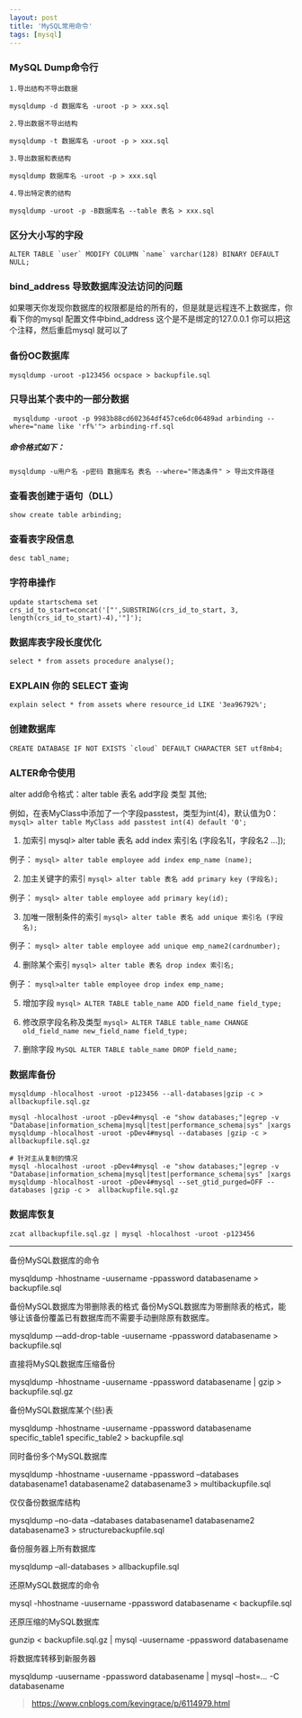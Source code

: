 ```yaml
---
layout: post
title: 'MySQL常用命令'
tags: [mysql]
---
```


### MySQL Dump命令行

```
1.导出结构不导出数据

mysqldump -d 数据库名 -uroot -p > xxx.sql

2.导出数据不导出结构

mysqldump -t 数据库名 -uroot -p > xxx.sql

3.导出数据和表结构

mysqldump 数据库名 -uroot -p > xxx.sql

4.导出特定表的结构

mysqldump -uroot -p -B数据库名 --table 表名 > xxx.sql
```


### 区分大小写的字段
```
ALTER TABLE `user` MODIFY COLUMN `name` varchar(128) BINARY DEFAULT NULL;
```

### bind_address 导致数据库没法访问的问题

如果哪天你发现你数据库的权限都是给的所有的，但是就是远程连不上数据库，你看下你的mysql 配置文件中bind_address 这个是不是绑定的127.0.0.1 你可以把这个注释，然后重启mysql 就可以了



### 备份OC数据库


```
mysqldump -uroot -p123456 ocspace > backupfile.sql
```

### 只导出某个表中的一部分数据

```
 mysqldump -uroot -p 9983b88cd602364df457ce6dc06489ad arbinding --where="name like 'rf%'"> arbinding-rf.sql
```

##### 命令格式如下：

```
mysqldump -u用户名 -p密码 数据库名 表名 --where="筛选条件" > 导出文件路径
```

### 查看表创建于语句（DLL）

```
show create table arbinding;
```

### 查看表字段信息

```
desc tabl_name;
```



### 字符串操作

```
update startschema set crs_id_to_start=concat('["',SUBSTRING(crs_id_to_start, 3, length(crs_id_to_start)-4),'"]');
```


### 数据库表字段长度优化


```
select * from assets procedure analyse();
```

### EXPLAIN 你的 SELECT 查询


```
explain select * from assets where resource_id LIKE '3ea96792%';
```



### 创建数据库

```
CREATE DATABASE IF NOT EXISTS `cloud` DEFAULT CHARACTER SET utf8mb4;
```

### ALTER命令使用

alter add命令格式：alter table 表名 add字段 类型 其他;

例如，在表MyClass中添加了一个字段passtest，类型为int(4)，默认值为0：
   `mysql> alter table MyClass add passtest int(4) default '0';`

1) 加索引
   mysql> alter table 表名 add index 索引名 (字段名1[，字段名2 …]);

例子： `mysql> alter table employee add index emp_name (name);`

2) 加主关键字的索引
    `mysql> alter table 表名 add primary key (字段名);`

例子： `mysql> alter table employee add primary key(id);`

3) 加唯一限制条件的索引
   `mysql> alter table 表名 add unique 索引名 (字段名);`

例子： `mysql> alter table employee add unique emp_name2(cardnumber);`

4) 删除某个索引
   `mysql> alter table 表名 drop index 索引名;`

例子： `mysql>alter table employee drop index emp_name;`

5) 增加字段
    `mysql> ALTER TABLE table_name ADD field_name field_type;`

6) 修改原字段名称及类型
    `mysql> ALTER TABLE table_name CHANGE old_field_name new_field_name field_type;`

7) 删除字段
    `MySQL ALTER TABLE table_name DROP field_name;`

### 数据库备份

```
mysqldump -hlocalhost -uroot -p123456 --all-databases|gzip -c >  allbackupfile.sql.gz

mysql -hlocalhost -uroot -pDev4#mysql -e "show databases;"|egrep -v "Database|information_schema|mysql|test|performance_schema|sys" |xargs mysqldump -hlocalhost -uroot -pDev4#mysql --databases |gzip -c >  allbackupfile.sql.gz

# 针对主从复制的情况
mysql -hlocalhost -uroot -pDev4#mysql -e "show databases;"|egrep -v "Database|information_schema|mysql|test|performance_schema|sys" |xargs mysqldump -hlocalhost -uroot -pDev4#mysql --set_gtid_purged=OFF --databases |gzip -c >  allbackupfile.sql.gz
```

### 数据库恢复

```
zcat allbackupfile.sql.gz | mysql -hlocalhost -uroot -p123456
```


-----------------------------------------------------------------------


备份MySQL数据库的命令

mysqldump -hhostname -uusername -ppassword databasename > backupfile.sql

备份MySQL数据库为带删除表的格式 
备份MySQL数据库为带删除表的格式，能够让该备份覆盖已有数据库而不需要手动删除原有数据库。

mysqldump -–add-drop-table -uusername -ppassword databasename > backupfile.sql

直接将MySQL数据库压缩备份

mysqldump -hhostname -uusername -ppassword databasename | gzip > backupfile.sql.gz

备份MySQL数据库某个(些)表

mysqldump -hhostname -uusername -ppassword databasename specific_table1 specific_table2 > backupfile.sql

同时备份多个MySQL数据库

mysqldump -hhostname -uusername -ppassword –databases databasename1 databasename2 databasename3 > multibackupfile.sql

仅仅备份数据库结构

mysqldump –no-data –databases databasename1 databasename2 databasename3 > structurebackupfile.sql

备份服务器上所有数据库

mysqldump –all-databases > allbackupfile.sql

还原MySQL数据库的命令

mysql -hhostname -uusername -ppassword databasename < backupfile.sql

还原压缩的MySQL数据库

gunzip < backupfile.sql.gz | mysql -uusername -ppassword databasename

将数据库转移到新服务器

mysqldump -uusername -ppassword databasename | mysql –host=*.*.*.* -C databasename


> https://www.cnblogs.com/kevingrace/p/6114979.html
